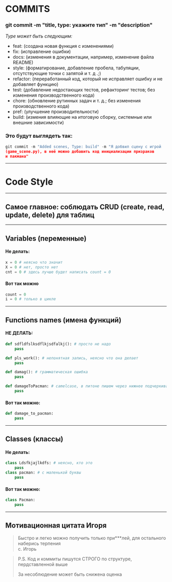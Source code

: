 # COMMITS

### git commit -m "title, type: укажите тип" -m "description"

*Type может быть следующим:*

- feat: (создана новая функция с изменениями)
- fix: (исправление ошибки)
- docs: (изменения в документации, например, изменение файла README)
- style: (форматирование, добавление пробела, табуляции, отсутствующие точки с запятой и т. д .;)
- refactor: (переработанный код, который не исправляет ошибку и не добавляет функцию)
- test: (добавление недостающих тестов, рефакторинг тестов; без изменения производственного кода)
- chore: (обновление рутинных задач и т. д.; без изменения производственного кода)
- pref: (улучшение производительности)
- build: (измения влияющие на итоговую сборку, системные или внешние зависимости) 


### Это будут выглядеть так:

``` python
git commit -m "Added scenes, Type: build" -m "Я добвил сцену с игрой 
(game_scene.py), в неё можно добавить код инициализации призраков 
и пакмана"
```

***

# Code Style
---

## Самое главное: соблюдать CRUD (create, read, update, delete) для таблиц 
---


## Variables (переменные)
#### Не делать:
``` python
x = 0 # неясно что значит
X = 0 # нет, просто нет
cnt = 0 # здесь лучше будет написать count = 0
```
#### Вот так можно
``` python
count = 0
i = 0 # только в цикле

```
 ---
## Functions names (имена функций)

#### НЕ ДЕЛАТЬ:

``` python
def sdfldfslksdflkjsdfalkj(): # просто не надо 
    pass

def pls_work(): # непонятная запись, неясно что она делает
    pass

def damag(): # грамматическая ошибка
    pass

def damageToPacman: # camelcase, в питоне пишем через нижнее подчеркивание
    pass
```
#### Вот так можно:
``` python
def damage_to_pacman:
    pass
```

---
## Classes (классы)
#### Не делать:
``` python
class Ldsfkjajlkdfs: # неясно, кто это
    pass
class pacman: # с маленькой буквы
    pass
```
#### Вот так можно:
``` python
class Pacman:
    pass
```
---

## Мотивационная цитата Игоря
>Быстро и легко можно получить только при***лей, для остального наберись терпения  
c. Игорь

> P.S. Код и коммиты пишутся СТРОГО по структуре, пердставленной выше
> 
> За несоблюдение может быть снижена оценка